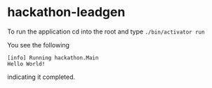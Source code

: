 # hackathon-leadgen

To run the application cd into the root and type `./bin/activator run`

You see the following

```
[info] Running hackathon.Main
Hello World!
```

indicating it completed.